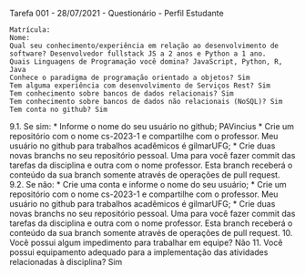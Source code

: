 Tarefa 001 - 28/07/2021 - Questionário - Perfil Estudante

    Matrícula:
    Nome:
    Qual seu conhecimento/experiência em relação ao desenvolvimento de software? Desenvolvedor fullstack JS a 2 anos e Python a 1 ano.
    Quais Linguagens de Programação você domina? JavaScript, Python, R, Java
    Conhece o paradigma de programação orientado a objetos? Sim
    Tem alguma experiência com desenvolvimento de Serviços Rest? Sim
    Tem conhecimento sobre bancos de dados relacionais? Sim
    Tem conhecimento sobre bancos de dados não relacionais (NoSQL)? Sim
    Tem conta no github? Sim

9.1. Se sim: * Informe o nome do seu usuário no github; PAVincius * Crie um repositório com o nome cs-2023-1 e compartilhe com o professor. Meu usuário no github para trabalhos acadêmicos é gilmarUFG; * Crie duas novas branchs no seu repositório pessoal. Uma para você fazer commit das tarefas da disciplina e outra com o nome professor. Esta branch receberá o conteúdo da sua branch somente através de operações de pull request. 9.2. Se não: * Crie uma conta e informe o nome do seu usuário; * Crie um repositório com o nome cs-2023-1 e compartilhe com o professor. Meu usuário no github para trabalhos acadêmicos é gilmarUFG; * Crie duas novas branchs no seu repositório pessoal. Uma para você fazer commit das tarefas da disciplina e outra com o nome professor. Esta branch receberá o conteúdo da sua branch somente através de operações de pull request. 10. Você possui algum impedimento para trabalhar em equipe? Não 11. Você possui equipamento adequado para a implementação das atividades relacionadas à disciplina? Sim